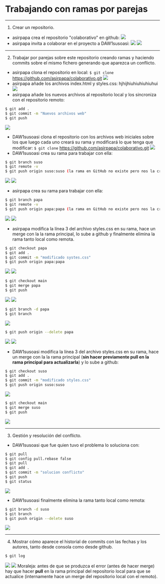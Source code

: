 # Trabajando con ramas por parejas
***
1. Crear un repositorio.
- asirpapa crea el repositorio "colaborativo" en github:
![](./images/11.png)
- asirpapa invita a colaborar en el proyecto a DAW1susoasi:
![](./images/12.png)
![](./images/13.png)
***
2. Trabajar por parejas sobre este repositorio creando ramas y haciendo commits sobre el mismo fichero generando que aparezca un conflicto.
- asirpapa clona el repositorio en local:
`$ git clone` <https://github.com/asirpapa/colaborativo.git>
![](./images/21.png)
- asirpapa añade los archivos index.html y styles.css: hjhijhiuhiuhiuhiuhui 
![](./images/22.png)
- asirpapa añade los nuevos archivos al repositorio local y los sincroniza con el repositorio remoto:
```bash
$ git add .
$ git commit -m "Nuevos archivos web"
$ git push
```
![](./images/23.png)
- DAW1susoasi clona el repositorio con los archivos web iniciales sobre los que luego cada uno creará su rama y modificará lo que tenga que modificar:
`$ git clone` <https://github.com/asirpapa/colaborativo.git>
![](./images/31.png)
- DAW1susoasi crea su rama para trabajar con ella:
```bash
$ git branch suso
$ git remote -v
$ git push origin suso:suso (la rama en GitHub no existe pero nos la crea)
```
![](./images/32.png)
![](./images/33.png)
- asirpapa crea su rama para trabajar con ella:
```bash
$ git branch papa
$ git remote -v
$ git push origin papa:papa (la rama en GitHub no existe pero nos la crea)
```
![](./images/41.png)
![](./images/42.png)
- asirpapa modifica la línea 3 del archivo styles.css en su rama, hace un merge con la la rama principal, lo sube a github y finalmente elimina la rama tanto local como remota.
```bash
$ git checkout papa
$ git add .
$ git commit -m "modificado systes.css"
$ git push origin papa:papa
```
![](./images/43.png)
![](./images/51.png)
```bash
$ git checkout main
$ git merge papa
$ git push
```
![](./images/52.png)
![](./images/53.png)
```bash
$ git branch -d papa
$ git branch
```
![](./images/61.png)
```bash
$ git push origin --delete papa
```
![](./images/62.png)
![](./images/63.png)
- DAW1susoasi modifica la línea 3 del archivo styles.css en su rama, hace un merge con la la rama principal (**sin hacer previamente pull en la rama principal para actualizarla**) y lo sube a github:
```bash
$ git checkout suso
$ git add .
$ git commit -m "modificado styles.css"
$ git push origin suso:suso
```
![](./images/64.png)
```bash
$ git checkout main
$ git merge suso
$ git push
```
![](./images/71.png)
***
3. Gestión y resolución del conflicto.
- DAW1susoasi que fue quien tuvo el problema lo soluciona con:
```bash
$ git pull
$ git config pull.rebase false
$ git pull
$ git add .
$ git commit -m "solucion conflicto"
$ git push
$ git status
```
![](./images/72.png)
- DAW1susoasi finalmente elimina la rama tanto local como remota:
```bash
$ git branch -d suso
$ git branch
$ git push origin --delete suso
```
![](./images/81.png)
***
4. Mostrar cómo aparece el historial de commits con las fechas y los autores, tanto desde consola como desde github.
```bash
$ git log
```
![](./images/82.png)
![](./images/83.png)
Moraleja: antes de que se produzca el error (antes de hacer merge) hay que hacer **pull** en la rama principal del repositorio local para que se actualice (internamente hace un merge del repositorio local con el remoto).